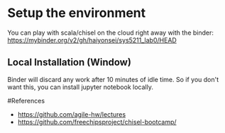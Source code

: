 
# Setup the environment

You can play with scala/chisel on the cloud right away with the binder:
https://mybinder.org/v2/gh/haiyonsei/sys5211_lab0/HEAD

## Local Installation (Window)
Binder will discard any work after 10 minutes of idle time. So if you don't want this, you can install jupyter notebook locally.


#References
- https://github.com/agile-hw/lectures
- https://github.com/freechipsproject/chisel-bootcamp/

